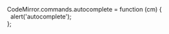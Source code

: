 <div>&nbsp; &nbsp; CodeMirror.commands.autocomplete = function (cm) {</div><div>&nbsp; &nbsp; &nbsp; alert('autocomplete');</div><div>&nbsp; &nbsp; };</div>
